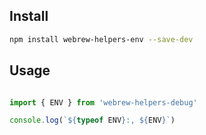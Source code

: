

## Install

```sh
npm install webrew-helpers-env --save-dev
```

## Usage

```javascript

import { ENV } from 'webrew-helpers-debug'

console.log(`${typeof ENV}:, ${ENV}`)

```
